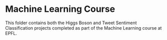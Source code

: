 # Machine Learning Course
This folder contains both the Higgs Boson and Tweet Sentiment Classification projects completed as part of the Machine Learning course at EPFL. 

